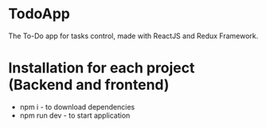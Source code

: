 # TodoApp
The To-Do app for tasks control, made with ReactJS and Redux Framework.

# Installation for each project (Backend and frontend)
- npm i - to download dependencies
- npm run dev - to start application
